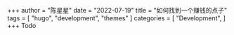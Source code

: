 +++
author = "陈星星"
date = "2022-07-19"
title = "如何找到一个赚钱的点子"
tags = [
    "hugo",
    "development",
    "themes"
]
categories = [
    "Development",
]
+++
Todo
